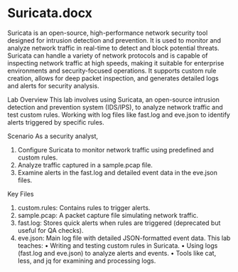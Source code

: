 # Suricata.docx

Suricata is an open-source, high-performance network security tool designed for intrusion detection and prevention. It is used to monitor and analyze network traffic in real-time to detect and block potential threats. Suricata can handle a variety of network protocols and is capable of inspecting network traffic at high speeds, making it suitable for enterprise environments and security-focused operations. It supports custom rule creation, allows for deep packet inspection, and generates detailed logs and alerts for security analysis.

Lab Overview
This lab involves using Suricata, an open-source intrusion detection and prevention system (IDS/IPS), to analyze network traffic and test custom rules. Working with log files like fast.log and eve.json to identify alerts triggered by specific rules.
 
Scenario
As a security analyst,
1.	Configure Suricata to monitor network traffic using predefined and custom rules.
2.	Analyze traffic captured in a sample.pcap file.
3.	Examine alerts in the fast.log and detailed event data in the eve.json files.
 
Key Files
1.	custom.rules: Contains rules to trigger alerts.
2.	sample.pcap: A packet capture file simulating network traffic.
3.	fast.log: Stores quick alerts when rules are triggered (deprecated but useful for QA checks).
4.	eve.json: Main log file with detailed JSON-formatted event data.
This lab teaches:
•	Writing and testing custom rules in Suricata.
•	Using logs (fast.log and eve.json) to analyze alerts and events.
•	Tools like cat, less, and jq for examining and processing logs.
 
